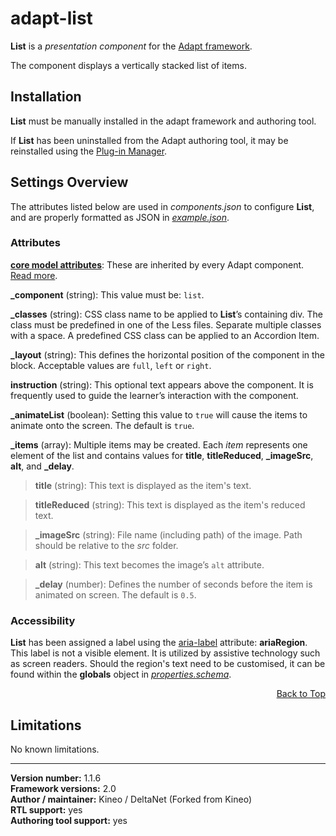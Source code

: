 # adapt-list

**List** is a *presentation component* for the [Adapt framework](https://github.com/adaptlearning/adapt_framework).  

The component displays a vertically stacked list of items.

## Installation

**List** must be manually installed in the adapt framework and authoring tool.

If **List** has been uninstalled from the Adapt authoring tool, it may be reinstalled using the [Plug-in Manager](https://github.com/adaptlearning/adapt_authoring/wiki/Plugin-Manager).  

## Settings Overview

The attributes listed below are used in *components.json* to configure **List**, and are properly formatted as JSON in [*example.json*](https://github.com/deltanet/adapt-list/blob/master/example.json).  

### Attributes

[**core model attributes**](https://github.com/adaptlearning/adapt_framework/wiki/Core-model-attributes): These are inherited by every Adapt component. [Read more](https://github.com/adaptlearning/adapt_framework/wiki/Core-model-attributes).

**_component** (string): This value must be: `list`.

**_classes** (string): CSS class name to be applied to **List**’s containing div. The class must be predefined in one of the Less files. Separate multiple classes with a space. A predefined CSS class can be applied to an Accordion Item.

**_layout** (string): This defines the horizontal position of the component in the block. Acceptable values are `full`, `left` or `right`.  

**instruction** (string): This optional text appears above the component. It is frequently used to
guide the learner’s interaction with the component.  

**_animateList** (boolean): Setting this value to `true` will cause the items to animate onto the screen. The default is `true`.   

**_items** (array): Multiple items may be created. Each _item_ represents one element of the list and contains values for **title**, **titleReduced**, **_imageSrc**, **alt**, and **_delay**.  

>**title** (string): This text is displayed as the item's text.

>**titleReduced** (string): This text is displayed as the item's reduced text.

>**_imageSrc** (string): File name (including path) of the image. Path should be relative to the *src* folder.  

>**alt** (string): This text becomes the image’s `alt` attribute.  

>**_delay** (number): Defines the number of seconds before the item is animated on screen. The default is `0.5`.   

### Accessibility

**List** has been assigned a label using the [aria-label](https://github.com/adaptlearning/adapt_framework/wiki/Aria-Labels) attribute: **ariaRegion**. This label is not a visible element. It is utilized by assistive technology such as screen readers. Should the region's text need to be customised, it can be found within the **globals** object in [*properties.schema*](https://github.com/deltanet/adapt-list/blob/master/properties.schema).   
<div float align=right><a href="#top">Back to Top</a></div>

## Limitations

No known limitations.  

----------------------------
**Version number:**  1.1.6  
**Framework versions:** 2.0  
**Author / maintainer:** Kineo / DeltaNet (Forked from Kineo)  
**RTL support:** yes  
**Authoring tool support:** yes
